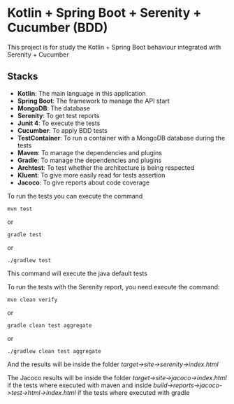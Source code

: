 # Kotlin + Spring Boot + Serenity + Cucumber (BDD)

This project is for study the Kotlin + Spring Boot behaviour integrated with Serenity + Cucumber

## Stacks
- **Kotlin**: The main language in this application
- **Spring Boot**: The framework to manage the API start
- **MongoDB**: The database
- **Serenity**: To get test reports
- **Junit 4**: To execute the tests
- **Cucumber**: To apply BDD tests
- **TestContainer**: To run a container with a MongoDB database during the tests
- **Maven**: To manage the dependencies and plugins 
- **Gradle**: To manage the dependencies and plugins
- **Archtest**: To test whether the architecture is being respected
- **Kluent**: To give more easily read for tests assertion
- **Jacoco**: To give reports about code coverage


To run the tests you can execute the command
```shell script
mvn test
```
or
```shell script
gradle test
```
or
```shell script
./gradlew test
```
This command will execute the java default tests

To run the tests with the Serenity report, you need execute the command:
```shell script
mvn clean verify
```
or
```shell script
gradle clean test aggregate
```
or
```shell script
./gradlew clean test aggregate
```
And the results will be inside the folder *target->site->serenity->index.html*

The Jacoco results will be inside the folder *target->site->jacoco->index.html* if the tests where executed with maven and inside *build->reports->jacoco->test->html->index.html* if the tests where executed with gradle
